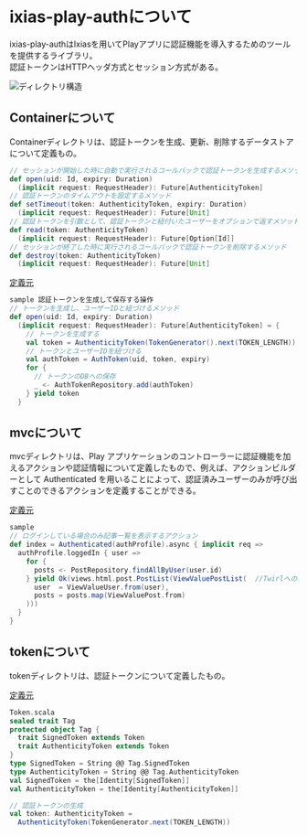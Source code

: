 # ixias-play-authについて
ixias-play-authはIxiasを用いてPlayアプリに認証機能を導入するためのツールを提供するライブラリ。<br>
認証トークンはHTTPヘッダ方式とセッション方式がある。<br>

![ディレクトリ構造](https://miro.medium.com/max/1120/1*KrOt56KAoyUSTGYi2ubu2Q.png)

## Containerについて
Containerディレクトリは、認証トークンを生成、更新、削除するデータストアについて定義もの。
```scala
// セッションが開始した時に自動で実行されるコールバックで認証トークンを生成するメソッド
def open(uid: Id, expiry: Duration)
  (implicit request: RequestHeader): Future[AuthenticityToken]
// 認証トークンのタイムアウトを設定するメソッド
def setTimeout(token: AuthenticityToken, expiry: Duration)
  (implicit request: RequestHeader): Future[Unit]
// 認証トークンを引数として、認証トークンと紐付いたユーザーをオプションで返すメソッド
def read(token: AuthenticityToken)
  (implicit request: RequestHeader): Future[Option[Id]]
// セッションが終了した時に実行されるコールバックで認証トークンを削除するメソッド
def destroy(token: AuthenticityToken)
  (implicit request: RequestHeader): Future[Unit]
```

[定義元](https://github.com/ixias-net/ixias/blob/develop/framework/ixias-play-auth/src/main/scala/ixias/play/api/auth/container/Container.scala)

```scala
sample 認証トークンを生成して保存する操作
// トークンを生成し、ユーザーIDと紐づけるメソッド
def open(uid: Id, expiry: Duration)
  (implicit request: RequestHeader): Future[AuthenticityToken] = {
    // トークンを生成する
    val token = AuthenticityToken(TokenGenerator().next(TOKEN_LENGTH))
    // トークンとユーザーIDを紐づける
    val authToken = AuthToken(uid, token, expiry)
    for {
      // トークンのDBへの保存
      _ <- AuthTokenRepository.add(authToken)
    } yield token
  }
```

## mvcについて
mvcディレクトリは、Play アプリケーションのコントローラーに認証機能を加えるアクションや認証情報について定義したもので、例えば、アクションビルダーとして Authenticated を用いることによって、認証済みユーザーのみが呼び出すことのできるアクションを定義することができる。<br>

[定義元](https://github.com/ixias-net/ixias/tree/develop/framework/ixias-play-auth/src/main/scala/ixias/play/api/auth/mvc)


```scala アクションビルダーとしてAuthenticatedを用いて認証済みユーザーのみが呼び出すことのでできるアクション定義
sample
// ログインしている場合のみ記事一覧を表示するアクション
def index = Authenticated(authProfile).async { implicit req =>
  authProfile.loggedIn { user =>
    for {
      posts <- PostRepository.findAllByUser(user.id)
    } yield Ok(views.html.post.PostList(ViewValuePostList(  //Twirlへのレンダリング処理
      user  = ViewValueUser.from(user),
      posts = posts.map(ViewValuePost.from)
    )))
  }
}
```
 ## tokenについて
tokenディレクトリは、認証トークンについて定義したもの。<br>

[定義元](https://github.com/ixias-net/ixias/tree/develop/framework/ixias-play-auth/src/main/scala/ixias/play/api/auth/token)

```scala
Token.scala
sealed trait Tag
protected object Tag {
  trait SignedToken extends Token
  trait AuthenticityToken extends Token
}
type SignedToken = String @@ Tag.SignedToken
type AuthenticityToken = String @@ Tag.AuthenticityToken
val SignedToken = the[Identity[SignedToken]]
val AuthenticityToken = the[Identity[AuthenticityToken]]
```
```scala
// 認証トークンの生成
val token: AuthenticityToken =
  AuthenticityToken(TokenGenerator.next(TOKEN_LENGTH))
```
